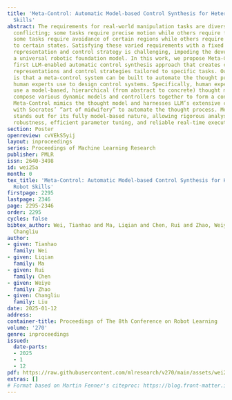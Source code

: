```yaml
---
title: 'Meta-Control: Automatic Model-based Control Synthesis for Heterogeneous Robot
  Skills'
abstract: The requirements for real-world manipulation tasks are diverse and often
  conflicting; some tasks require precise motion while others require force compliance;
  some tasks require avoidance of certain regions while others require convergence
  to certain states. Satisfying these varied requirements with a fixed state-action
  representation and control strategy is challenging, impeding the development of
  a universal robotic foundation model. In this work, we propose Meta-Control, the
  first LLM-enabled automatic control synthesis approach that creates customized state
  representations and control strategies tailored to specific tasks. Our core insight
  is that a meta-control system can be built to automate the thought process that
  human experts use to design control systems. Specifically, human experts heavily
  use a model-based, hierarchical (from abstract to concrete) thought model, then
  compose various dynamic models and controllers together to form a control system.
  Meta-Control mimics the thought model and harnesses LLM’s extensive control knowledge
  with Socrates’ “art of midwifery” to automate the thought process. Meta-Control
  stands out for its fully model-based nature, allowing rigorous analysis, generalizability,
  robustness, efficient parameter tuning, and reliable real-time execution.
section: Poster
openreview: cvVEkS5yij
layout: inproceedings
series: Proceedings of Machine Learning Research
publisher: PMLR
issn: 2640-3498
id: wei25a
month: 0
tex_title: 'Meta-Control: Automatic Model-based Control Synthesis for Heterogeneous
  Robot Skills'
firstpage: 2295
lastpage: 2346
page: 2295-2346
order: 2295
cycles: false
bibtex_author: Wei, Tianhao and Ma, Liqian and Chen, Rui and Zhao, Weiye and Liu,
  Changliu
author:
- given: Tianhao
  family: Wei
- given: Liqian
  family: Ma
- given: Rui
  family: Chen
- given: Weiye
  family: Zhao
- given: Changliu
  family: Liu
date: 2025-01-12
address:
container-title: Proceedings of The 8th Conference on Robot Learning
volume: '270'
genre: inproceedings
issued:
  date-parts:
  - 2025
  - 1
  - 12
pdf: https://raw.githubusercontent.com/mlresearch/v270/main/assets/wei25a/wei25a.pdf
extras: []
# Format based on Martin Fenner's citeproc: https://blog.front-matter.io/posts/citeproc-yaml-for-bibliographies/
---
```

